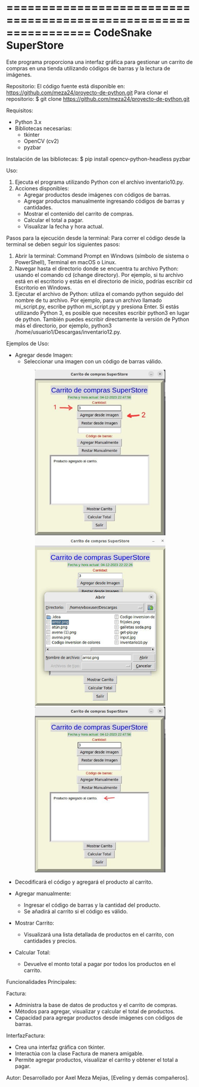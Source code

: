 ================================================================
                    CodeSnake SuperStore
================================================================

Este programa proporciona una interfaz gráfica para gestionar un carrito de compras en una tienda utilizando códigos de barras y la lectura de imágenes.

Repositorio:
El código fuente está disponible en: https://github.com/meza24/proyecto-de-python.git
Para clonar el repositorio:
$ git clone https://github.com/meza24/proyecto-de-python.git

Requisitos:
- Python 3.x
- Bibliotecas necesarias:
  - tkinter
  - OpenCV (cv2)
  - pyzbar

Instalación de las bibliotecas:
$ pip install opencv-python-headless pyzbar

Uso:
1. Ejecuta el programa utilizando Python con el archivo inventario10.py.
2. Acciones disponibles:
   - Agregar productos desde imágenes con códigos de barras.
   - Agregar productos manualmente ingresando códigos de barras y cantidades.
   - Mostrar el contenido del carrito de compras.
   - Calcular el total a pagar.
   - Visualizar la fecha y hora actual.

Pasos para la ejecución desde la terminal:
Para correr el código desde la terminal se deben seguir los siguientes pasos:

1. Abrir la terminal: Command Prompt en Windows (símbolo de sistema o PowerShell), Terminal en macOS o Linux.
2. Navegar hasta el directorio donde se encuentra tu archivo Python: usando el comando cd (change directory). Por ejemplo, si tu archivo está en el escritorio y estás en el directorio de inicio, podrías escribir cd Escritorio en Windows.
3. Ejecutar el archivo de Python: utiliza el comando python seguido del nombre de tu archivo. Por ejemplo, para un archivo llamado mi_script.py, escribe python mi_script.py y presiona Enter. Si estás utilizando Python 3, es posible que necesites escribir python3 en lugar de python. También puedes escribir directamente la versión de Python más el directorio, por ejemplo, python3 /home/usuario1/Descargas/inventario12.py.

Ejemplos de Uso:

- Agregar desde Imagen:
  - Seleccionar una imagen con un código de barras válido.

<div align="center">
  <img src="ImagenesReadME/AgregarDesdeImagen.jpg" alt="Primera Imagen" width="350"/>
  <img src="ImagenesReadME/DesdeImagen2.jpg" alt="Segunda Imagen" width="350"/>
  <img src="ImagenesReadME/DesdeImagen3.jpg" alt="Tercera Imagen" width="350"/>
</div>



    
  - Decodificará el código y agregará el producto al carrito.

- Agregar manualmente:
  - Ingresar el código de barras y la cantidad del producto.
  - Se añadirá al carrito si el código es válido.

- Mostrar Carrito:
  - Visualizará una lista detallada de productos en el carrito, con cantidades y precios.

- Calcular Total:
  - Devuelve el monto total a pagar por todos los productos en el carrito.

Funcionalidades Principales:

Factura:
- Administra la base de datos de productos y el carrito de compras.
- Métodos para agregar, visualizar y calcular el total de productos.
- Capacidad para agregar productos desde imágenes con códigos de barras.

InterfazFactura:
- Crea una interfaz gráfica con tkinter.
- Interactúa con la clase Factura de manera amigable.
- Permite agregar productos, visualizar el carrito y obtener el total a pagar.

Autor:
Desarrollado por Axel Meza Mejias, [Eveling y demás compañeros].
